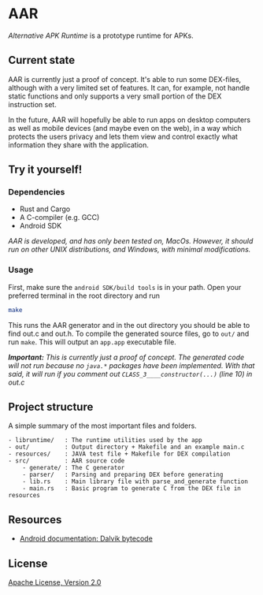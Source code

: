 # AAR
*Alternative APK Runtime* is a prototype runtime for APKs.

## Current state
AAR is currently just a proof of concept. It's able to run some DEX-files, although with a very limited set of features. It can, for example, not handle static functions and only supports a very small portion of the DEX instruction set.

In the future, AAR will hopefully be able to run apps on desktop computers as well as mobile devices (and maybe even on the web), in a way which protects the users privacy and lets them view and control exactly what information they share with the application.

## Try it yourself!
### Dependencies
- Rust and Cargo
- A C-compiler (e.g. GCC)
- Android SDK

*AAR is developed, and has only been tested on, MacOs. However, it should run on other UNIX distributions, and Windows, with minimal modifications.*
### Usage
First, make sure the `android SDK/build tools` is in your path. Open your preferred terminal in the root directory and run
```bash
make
```

This runs the AAR generator and in the out directory you should be able to find out.c and out.h.
To compile the generated source files, go to `out/` and run `make`. This will output an `app.app` executable file.


***Important:** This is currently just a proof of concept. The generated code will not run because no `java.*` packages have been implemented. With that said, it will run if you comment out `CLASS_3____constructor(...)` (line 10) in out.c* 

## Project structure
A simple summary of the most important files and folders.
```
- libruntime/   : The runtime utilities used by the app
- out/          : Output directory + Makefile and an example main.c
- resources/    : JAVA test file + Makefile for DEX compilation
- src/          : AAR source code
    - generate/ : The C generator
    - parser/   : Parsing and preparing DEX before generating
    - lib.rs    : Main library file with parse_and_generate function
    - main.rs   : Basic program to generate C from the DEX file in resources
```

## Resources
- [Android documentation: Dalvik bytecode](https://source.android.com/devices/tech/dalvik/dalvik-bytecode)

## License
[Apache License, Version 2.0](http://www.apache.org/licenses/LICENSE-2.0)